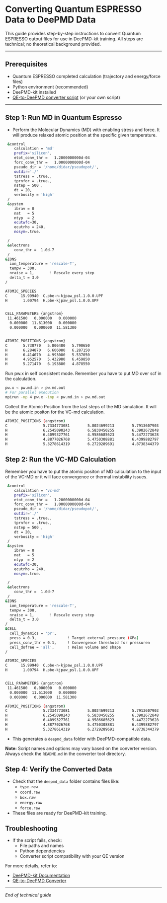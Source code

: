 # Converting Quantum ESPRESSO Data to DeePMD Data

This guide provides step-by-step instructions to convert Quantum ESPRESSO output files for use in DeePMD-kit training. All steps are technical; no theoretical background provided.

---

## Prerequisites

- Quantum ESPRESSO completed calculation (trajectory and energy/force files)
- Python environment (recommended)
- DeePMD-kit installed
- [QE-to-DeePMD converter script]([https://github.com/deepmodeling/deepmd-kit/tree/master/tools/convert/qe](https://github.com/didarul59/QE-relax_to_DeePMD.git)) (or your own script)

---

## Step 1: Run MD in Quantum Espresso

- Perform the Molecular Dynamics (MD) with enabling stress and force. It will produce relaxed atomic position at the specific given temperature.
```bash
 &control
    calculation = 'md'
    prefix='silicon',
    etot_conv_thr =   1.2000000000d-04
    forc_conv_thr =   1.0000000000d-04
    pseudo_dir = '/home/didar/pseudopot/',
    outdir='./'
    tstress = .true.,
    tprnfor = .true.,
    nstep = 500 ,
    dt = 20,              
    verbosity = 'high'
 /
 &system
    ibrav = 0
    nat   = 5
    ntyp  = 2
    ecutwfc=30,
    ecutrho = 240,
    nosym=.true.

 /
 &electrons
    conv_thr =  1.0d-7
 /
&IONS
  ion_temperature = 'rescale-T',
  tempw = 300,
  nraise = 1,       ! Rescale every step
  delta_t = 3.0
/

ATOMIC_SPECIES
C      15.99940  C.pbe-n-kjpaw_psl.1.0.0.UPF
H       1.00794  H.pbe-kjpaw_psl.1.0.0.UPF


CELL_PARAMETERS {angstrom}
 11.461500   0.000000   0.000000
  0.000000  11.613000   0.000000
  0.000000   0.000000  11.581300


ATOMIC_POSITIONS {angstrom}
C       5.730770   5.806480   5.790650
H       6.284870   6.606080   6.287150
H       6.414070   4.993080   5.537050
H       4.952570   5.432980   6.459850
H       5.271470   6.193880   4.878550
```
Run pw.x in self consistent mode. Remember you have to put MD over scf in the calculation.
```bash
pw.x < pw.md.in > pw.md.out
# For parallel execution
mpirun -np 4 pw.x -inp < pw.md.in > pw.md.out
```
Collect the Atomic Position from the last steps of the MD simulation. It will be the atomic positon for the VC-md calculation.
```bash
ATOMIC_POSITIONS (angstrom)
C                5.7334773081        5.8024699213        5.7913607903
H                6.2545090243        6.5830450255        6.3902672848
H                6.4099327761        4.9586685623        5.4472273628
H                4.8877026768        5.4750308881        6.4399882797
H                5.3278614319        6.2729289691        4.8738344379
```

## Step 2: Run the VC-MD Calculation

Remember you have to put the atomic positon of MD calculation to the input of the VC-MD or it will face convergence or thermal instability issues.

```bash
 &control
    calculation = 'vc-md'
    prefix='silicon',
    etot_conv_thr =   1.2000000000d-04
    forc_conv_thr =   1.0000000000d-04
    pseudo_dir = '/home/didar/pseudopot/',
    outdir='./'
    tstress = .true.,
    tprnfor = .true.,
    nstep = 500 ,
    dt = 20,                 
    verbosity = 'high'
 /
 &system
    ibrav = 0
    nat   = 5
    ntyp  = 2
    ecutwfc=30,
    ecutrho = 240,
    nosym=.true.

 /
 &electrons
    conv_thr =  1.0d-7
 /
&IONS
  ion_temperature = 'rescale-T',
  tempw = 300,
  nraise = 1,       ! Rescale every step
  delta_t = 3.0
/
&CELL
  cell_dynamics = 'pr',
  press = 0.3,              ! Target external pressure (GPa)
  press_conv_thr = 0.1,     ! Convergence threshold for pressuren
  cell_dofree = 'all',      ! Relax volume and shape
/

ATOMIC_SPECIES
C      15.99940  C.pbe-n-kjpaw_psl.1.0.0.UPF
H       1.00794  H.pbe-kjpaw_psl.1.0.0.UPF


CELL_PARAMETERS {angstrom}
 11.461500   0.000000   0.000000
  0.000000  11.613000   0.000000
  0.000000   0.000000  11.581300

ATOMIC_POSITIONS (angstrom)
C                5.7334773081        5.8024699213        5.7913607903
H                6.2545090243        6.5830450255        6.3902672848
H                6.4099327761        4.9586685623        5.4472273628
H                4.8877026768        5.4750308881        6.4399882797
H                5.3278614319        6.2729289691        4.8738344379

```

- This generates a `deepmd_data` folder with DeePMD-compatible data.

**Note:** Script names and options may vary based on the converter version. Always check the `README.md` in the converter tool directory.

## Step 4: Verify the Converted Data

- Check that the `deepmd_data` folder contains files like:
  - `type.raw`
  - `coord.raw`
  - `box.raw`
  - `energy.raw`
  - `force.raw`
- These files are ready for DeePMD-kit training.

## Troubleshooting

- If the script fails, check:
  - File paths and names
  - Python dependencies
  - Converter script compatibility with your QE version

For more details, refer to:
- [DeePMD-kit Documentation](https://deepmd.readthedocs.io/en/latest/)
- [QE-to-DeePMD Converter](https://github.com/deepmodeling/deepmd-kit/tree/master/tools/convert/qe)

---

*End of technical guide*
